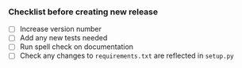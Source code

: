 ### Checklist before creating new release
- [ ] Increase version number
- [ ] Add any new tests needed
- [ ] Run spell check on documentation
- [ ] Check any changes to `requirements.txt` are reflected in `setup.py`